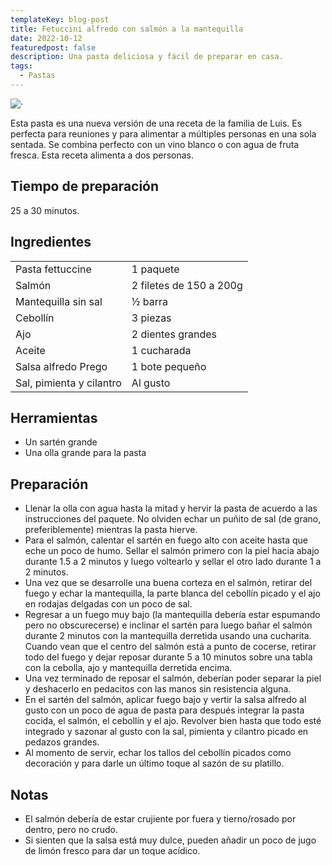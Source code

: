 ```yaml
---
templateKey: blog-post
title: Fetuccini alfredo con salmón a la mantequilla
date: 2022-10-12
featuredpost: false
description: Una pasta deliciosa y fácil de preparar en casa.
tags:
  - Pastas
---
```


![·](/img/salmon-alfredo.jpg)

Esta pasta es una nueva versión de una receta de la familia de Luis. Es perfecta para reuniones y para alimentar a múltiples personas en una sola sentada. Se combina perfecto con un vino blanco o con agua de fruta fresca. Esta receta alimenta a dos personas.

## Tiempo de preparación

25 a 30 minutos.

## Ingredientes

|  |  |
| ----------- | ----------- |
| Pasta fettuccine | 1 paquete |
| Salmón | 2 filetes de 150 a 200g  |
| Mantequilla sin sal | ½ barra  |
| Cebollín | 3 piezas |
| Ajo | 2 dientes grandes |
| Aceite | 1 cucharada |
| Salsa alfredo Prego | 1 bote pequeño |
| Sal, pimienta y cilantro | Al gusto |

## Herramientas

- Un sartén grande
- Una olla grande para la pasta

## Preparación

- Llenar la olla con agua hasta la mitad y hervir la pasta de acuerdo a las instrucciones del paquete. No olviden echar un puñito de sal (de grano, preferiblemente) mientras la pasta hierve.
- Para el salmón, calentar el sartén en fuego alto con aceite hasta que eche un poco de humo. Sellar el salmón primero con la piel hacia abajo durante 1.5 a 2 minutos y luego voltearlo y sellar el otro lado durante 1 a 2 minutos.
- Una vez que se desarrolle una buena corteza en el salmón, retirar del fuego y echar la mantequilla, la parte blanca del cebollín picado y el ajo en rodajas delgadas con un poco de sal.
- Regresar a un fuego muy bajo (la mantequilla debería estar espumando pero no obscurecerse) e inclinar el sartén para luego bañar el salmón durante 2 minutos con la mantequilla derretida usando una cucharita. Cuando vean que el centro del salmón está a punto de cocerse, retirar todo del fuego y dejar reposar durante 5 a 10 minutos sobre una tabla con la cebolla, ajo y mantequilla derretida encima.
- Una vez terminado de reposar el salmón, deberían poder separar la piel y deshacerlo en pedacitos con las manos sin resistencia alguna.
- En el sartén del salmón, aplicar fuego bajo y vertir la salsa alfredo al gusto con un poco de agua de pasta para después integrar la pasta cocida, el salmón, el cebollín y el ajo. Revolver bien hasta que todo esté integrado y sazonar al gusto con la sal, pimienta y cilantro picado en pedazos grandes.
- Al momento de servir, echar los tallos del cebollín picados como decoración y para darle un último toque al sazón de su platillo.

## Notas

- El salmón debería de estar crujiente por fuera y tierno/rosado por dentro, pero no crudo.
- Si sienten que la salsa está muy dulce, pueden añadir un poco de jugo de limón fresco para dar un toque acídico.
